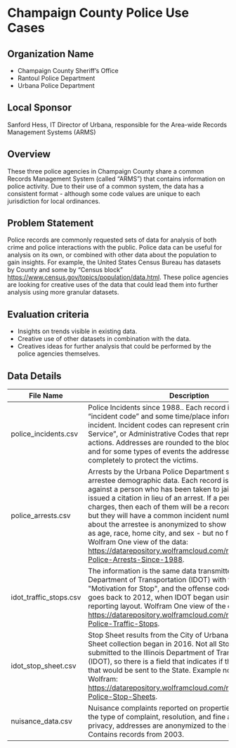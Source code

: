 # Champaign County Police Use Cases

## Organization Name
- Champaign County Sheriff’s Office
- Rantoul Police Department
- Urbana Police Department
 
## Local Sponsor
Sanford Hess, IT Director of Urbana, responsible for the Area-wide Records Management Systems (ARMS) 

## Overview
These three police agencies in Champaign County share a common Records  Management System (called “ARMS”) that contains information on police activity.  Due to their use of a common system, the data has a consistent format - although some code values are unique to each jurisdiction for local ordinances.

## Problem Statement
Police records are commonly requested sets of data for analysis of both crime and police interactions with the public.  Police data can be useful for analysis on its own, or combined with other data about the population to gain insights.  For example, the United States Census Bureau has datasets by County and some by “Census block” https://www.census.gov/topics/population/data.html.  These police agencies are looking for creative uses of the data that could lead them into further analysis using more granular datasets.

## Evaluation criteria
- Insights on trends visible in existing data.
- Creative use of other datasets in combination with the data.
- Creatives ideas for further analysis that could be performed by the police agencies themselves.

## Data Details
| File Name | Description | Link |
| --------- | ----------- | ---- |
| police_incidents.csv| Police Incidents since 1988..  Each record is a specific “incident code” and some time/place information about the incident.  Incident codes can represent crimes, “Calls for Service”, or Administrative Codes that represent police actions.  Addresses are rounded to the block level for privacy, and for some types of events the addresses are removed completely to protect the victims. | https://data.illinois.gov/dataset/police-incidents |
| police_arrests.csv | Arrests by the Urbana Police Department since 1988, with arrestee demographic data. Each record is an arrest charge against a person who has been taken to jail, or has been issued a citation in lieu of an arrest.  If a person has multiple charges, then each of them will be a record in the dataset - but they will have a common incident number.  Information about the arrestee is anonymized to show information such as age, race, home city, and sex - but no further details.  Wolfram One view of the data: https://datarepository.wolframcloud.com/resources/Urbana-Police-Arrests-Since-1988.  | https://data.illinois.gov/dataset/police-arrests | 
| idot_traffic_stops.csv | The information is the same data transmitted to the Illinois Department of Transportation (IDOT) with two additions: the "Motivation for Stop", and the offense codes recorded. Data goes back to 2012, when IDOT began using the current reporting layout. Wolfram One view of the data is here: https://datarepository.wolframcloud.com/resources/Urbana-Police-Traffic-Stops. | https://data.illinois.gov/dataset/traffic-stops |
| idot_stop_sheet.csv | Stop Sheet results from the City of Urbana, since the Stop Sheet collection began in 2016. Not all Stop Sheets are submitted to the Illinois Department of Transportation (IDOT), so there is a field that indicates if the record is one that would be sent to the State.  Example notebook from Wolfram: https://datarepository.wolframcloud.com/resources/Urbana-Police-Stop-Sheets. | https://data.illinois.gov/dataset/stop-sheets |
| nuisance_data.csv | Nuisance complaints reported on properties in Urbana, with the type of complaint, resolution, and fine amounts. For privacy, addresses are anonymized to the block level. Contains records from 2003.  | https://data.illinois.gov/dataset/urbana-nuisance-complaints |
